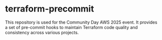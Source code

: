 # terraform-precommit
This repository is used for the Community Day AWS 2025 event. It provides a set of pre-commit hooks to maintain Terraform code quality and consistency across various projects.
